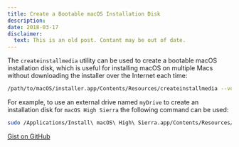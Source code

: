 ```yaml
---
title: Create a Bootable macOS Installation Disk
description:
date: 2018-03-17
disclaimer:
  text: This is an old post. Contant may be out of date.
---
```


The `createinstallmedia` utility can be used to create a bootable macOS installation disk, which is useful for installing macOS on multiple Macs without downloading the installer over the Internet each time:

```bash
/path/to/macOS/installer.app/Contents/Resources/createinstallmedia --volume /path/to/installation/media/volume --applicationpath /path/to/macOS/installer.app --nointeraction
```

For example, to use an external drive named `myDrive` to create an installation disk for `macOS High Sierra` the following command can be used:

```bash
sudo /Applications/Install\ macOS\ High\ Sierra.app/Contents/Resources/createinstallmedia --volume /Volumes/myDrive --applicationpath /Applications/Install\ macOS\ High\ Sierra.app --nointeraction
```

[Gist on GitHub](https://gist.github.com/lucascantor/709ceb0d31e84cd42c46400f7c7f0fb4)
